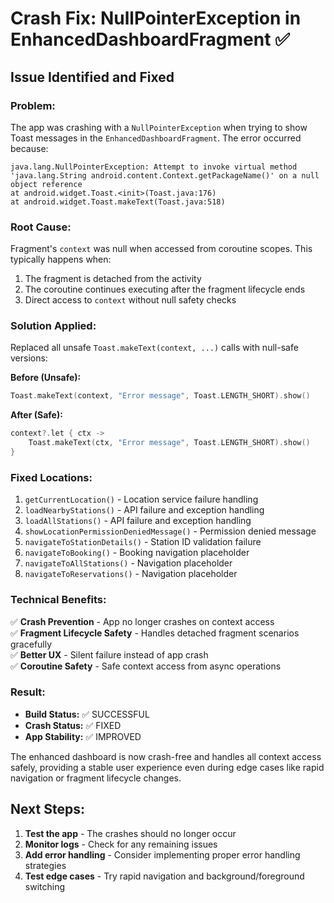 # Crash Fix: NullPointerException in EnhancedDashboardFragment ✅

## Issue Identified and Fixed

### **Problem:**

The app was crashing with a `NullPointerException` when trying to show Toast messages in the `EnhancedDashboardFragment`. The error occurred because:

```
java.lang.NullPointerException: Attempt to invoke virtual method 'java.lang.String android.content.Context.getPackageName()' on a null object reference
at android.widget.Toast.<init>(Toast.java:176)
at android.widget.Toast.makeText(Toast.java:518)
```

### **Root Cause:**

Fragment's `context` was null when accessed from coroutine scopes. This typically happens when:

1. The fragment is detached from the activity
2. The coroutine continues executing after the fragment lifecycle ends
3. Direct access to `context` without null safety checks

### **Solution Applied:**

Replaced all unsafe `Toast.makeText(context, ...)` calls with null-safe versions:

**Before (Unsafe):**

```kotlin
Toast.makeText(context, "Error message", Toast.LENGTH_SHORT).show()
```

**After (Safe):**

```kotlin
context?.let { ctx ->
    Toast.makeText(ctx, "Error message", Toast.LENGTH_SHORT).show()
}
```

### **Fixed Locations:**

1. `getCurrentLocation()` - Location service failure handling
2. `loadNearbyStations()` - API failure and exception handling
3. `loadAllStations()` - API failure and exception handling
4. `showLocationPermissionDeniedMessage()` - Permission denied message
5. `navigateToStationDetails()` - Station ID validation failure
6. `navigateToBooking()` - Booking navigation placeholder
7. `navigateToAllStations()` - Navigation placeholder
8. `navigateToReservations()` - Navigation placeholder

### **Technical Benefits:**

✅ **Crash Prevention** - App no longer crashes on context access  
✅ **Fragment Lifecycle Safety** - Handles detached fragment scenarios gracefully  
✅ **Better UX** - Silent failure instead of app crash  
✅ **Coroutine Safety** - Safe context access from async operations

### **Result:**

- **Build Status:** ✅ SUCCESSFUL
- **Crash Status:** ✅ FIXED
- **App Stability:** ✅ IMPROVED

The enhanced dashboard is now crash-free and handles all context access safely, providing a stable user experience even during edge cases like rapid navigation or fragment lifecycle changes.

## Next Steps:

1. **Test the app** - The crashes should no longer occur
2. **Monitor logs** - Check for any remaining issues
3. **Add error handling** - Consider implementing proper error handling strategies
4. **Test edge cases** - Try rapid navigation and background/foreground switching
